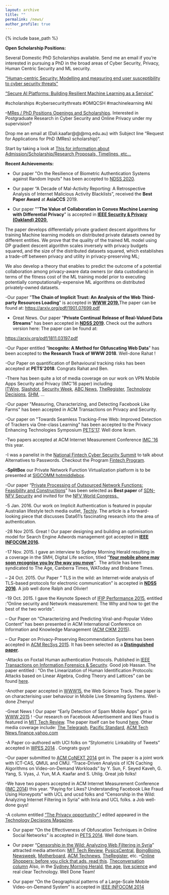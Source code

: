 ```yaml
---
layout: archive
title: ""
permalink: /news/
author_profile: true
---
```


{% include base_path %}


**Open Scholarship Positions:**

Several Domestic PhD Scholarships available. Send me an email if you’re interested in pursuing a PhD in the broad areas of Cyber Security, Privacy, Human Centric Security and ML security.

[“Human-centric Security: Modelling and measuring end user susceptibility to cyber security threats”](https://www.mq.edu.au/research/phd-and-research-degrees/scholarships/scholarship-search/data/human-centric-security-modelling-and-measuring-end-user-susceptibility-to-cyber-security-threats)

[“Secure AI Platforms: Building Resilient Machine Learning as a Service”](https://www.mq.edu.au/research/phd-and-research-degrees/scholarships/scholarship-search/data/secure-ai-platforms-building-resilient-machine-learning-as-a-service)

#scholarships #cybersecuritythreats #OMQCSH #machinelearning #AI

 
–[MRes / PhD  Positions Openings and Scholarships](https://research.csiro.au/ng/about-us/people/dali-kaafar/interested-pursuing-phd-cyber-security-privacy-sydney/). Interested in Postgraduate Research in Cyber Security and Online Privacy under my supervision?

Drop me an email at (Dali.kaafar\@\@\@mq.edu.au)  with Subject line “Request for Applications for PhD (MRes) scholarship)“.

Start by taking a look at [This for information about Admission/Scholarship/Research Proposals, Timelines, etc…](https://research.csiro.au/ng/about-us/people/dali-kaafar/interested-pursuing-phd-cyber-security-privacy-sydney/) 


**Recent Achievements:**


- Our paper "On the Resilience of Biometric Authentication Systems against Random Inputs" has been accepted to <a href="https://www.ndss-symposium.org/ndss2020/" target="_blank" rel="noopener noreferrer">NDSS 2020</a>.

- Our paper “A Decade of Mal-Activity Reporting: A Retrospective Analysis of Internet Malicious Activity Blacklists”, received the <strong>Best Paper Award</strong> at <strong>AsiaCCS</strong> 2019.

- Our paper ""<strong>The Value of Collaboration in Convex Machine Learning with Differential Privacy</strong>" is accepted in <a href="https://www.ieee-security.org/TC/SP2020/" target="_blank" rel="noopener noreferrer"><strong>IEEE Security &amp; Privacy (Oakland) 2020</strong>.</a>

The paper develops differentially private gradient descent algorithms for training Machine learning models on distributed private datasets owned by different entities. We prove that the quality of the trained ML model using DP gradient descent algorithm scales inversely with privacy budgets squared, and the size of the distributed datasets squared, which establishes a trade-off between privacy and utility in privacy-preserving ML;

We also develop a theory that enables to predict the outcome of a potential collaboration among privacy-aware data owners (or data custodians) in terms of the fitness cost of the ML training model prior to executing potentially computationally-expensive ML algorithms on distributed privately-owned datasets.

-Our paper "<strong>The Chain of Implicit Trust: An Analysis of the Web Third-party Resources Loading</strong>" is accepted in <strong><a href="https://www2019.thewebconf.org/">WWW 2019.</a></strong>The paper can be found at: <a href="https://arxiv.org/pdf/1901.07699.pdf">https://arxiv.org/pdf/1901.07699.pdf</a>

- Great News. Our paper "<strong>Private Continual Release of Real-Valued Data Streams</strong>" has been accepted in <strong><a href="https://www.ndss-symposium.org/ndss2019">NDSS 2019</a>. </strong>Check out the authors version here: The paper can be found at:

<a href="https://arxiv.org/pdf/1811.03197.pdf">https://arxiv.org/pdf/1811.03197.pdf</a>

-Our Paper entitled "<strong>Incognito: A Method for Obfuscating Web Data</strong>" has been accepted to <strong>the Research Track of WWW 2018</strong>. Well-done Rahat !

-Our Paper on quantification of Behavioural tracking risks has been accepted at <strong>PETS'2018</strong>. Congrats Rahat and Ben.

-There has been quite a lot of media coverage on our work on VPN Mobile Apps Security and Privacy (IMC'16 paper) including <a href="http://www.itwire.com/security/76583-not-all-android-vpns-protect-user’s-privacy.html">ITWire</a>, <a href="https://yro.slashdot.org/story/17/01/25/1317209/viruses-spyware-found-in-alarming-number-of-android-vpn-apps">Slashdot</a>, <a href="http://www.securityweek.com/android-vpns-introduce-security-privacy-risks-study">Security Week</a>, <a href="http://www.abc.net.au/news/2017-01-25/viruses-spyware-found-in-alarming-number-of-android-vpn-apps/8210796">ABC News</a>, <a href="https://www.theregister.co.uk/2017/01/28/vpn_on_android_means_voyeuristic_peeper_network/">TheRegister</a>, <a class="external-link" href="https://owa.csiro.au/owa/redir.aspx?REF=NLTNqf5-Ue6fxYr2bzI1h4cE_CfxJfKaFQj-dF2eKsGsRwqWu0jUCAFodHRwOi8vd3d3LnRlY2hub2xvZ3lkZWNpc2lvbnMuY29tLmF1L2NvbnRlbnQvc2VjdXJpdHkvbmV3cy9tYW55LWFuZHJvaWQtdnBuLWFwcHMtYXJlLW5vdC1zZWN1cmUtY3Npcm8tODEyNzY0NzMw" rel="nofollow">Technology Decisions</a>, <a href="http://www.smh.com.au/business/consumer-affairs/android-vpn-apps-failing-to-offer-the-security-functions-they-advertise-study-finds-20170207-gu7abd.html">SHM</a>, ...

-Our paper "Measuring, Characterizing, and Detecting Facebook Like Farms" has been accepted in ACM Transactions on Privacy and Security.

-Our paper on "Towards Seamless Tracking-Free Web: Improved Detection of Trackers via One-class Learning" has been accepted to the Privacy Enhancing Technologies Symposium <a href="https://petsymposium.org">PETS'17</a>. Well done Ikram.

-Two papers accepted at ACM Internet Measurement Conference <a href="http://conferences.sigcomm.org/imc/2016/">IMC '16</a> this year.

-I was a panelist in the <a href="http://www.fintechcybersummit.com.au/" target="_blank" rel="noopener noreferrer">National Fintech Cyber Security Summit</a> to talk about Alternatives to Passwords. Checkout the Program <a href="http://www.fintechcybersummit.com.au/program/" target="_blank" rel="noopener noreferrer">Fintech Program</a>.

–<strong>SplitBox</strong> our Private Network Function Virtualization platform is to be presented at <a href="http://conferences.sigcomm.org/sigcomm/2016/hotmiddlebox.php" target="_blank" rel="noopener noreferrer">SIGCOMM hotmiddlebox</a>.

-Our paper “<a href="https://www.nicta.com.au/category/research/projects/private-real-time-processing-of-outsourced-functions/" target="_blank" rel="noopener noreferrer">Private Processing of Outsourced Network Functions: Feasibility and Constructions</a>” has been selected as <strong>Best paper</strong> of <a href="https://dl.acm.org/citation.cfm?id=2876019" target="_blank" rel="noopener noreferrer">SDN-NFV Security</a> and invited for the <a href="http://www.layer123.com/nfv" target="_blank" rel="noopener noreferrer">NFV World Congress. </a>

-5 Jan. 2016. Our work on Implicit Authentication is featured in popular Australian lifestyle tech media outlet, <a href="http://www.techly.com.au/2016/01/05/2016-beyond-aussie-tech-set-replace-passwords-pins/" target="_blank" rel="noopener noreferrer">Techly</a>. The article is a forward-looking piece that discusses Data61’s fascinating research into the area of authentication.

-28 Nov 2015. Great ! Our paper designing and building an optimisation model for Search Engine Adwords management got accepted in <strong><a href="http://infocom2016.ieee-infocom.org/" target="_blank" rel="noopener noreferrer">IEEE INFOCOM 2016</a>.</strong>

-17 Nov. 2015. I gave an interview to Sydney Morning Herald resulting in a coverage in the SMH, Digital Life section, titled “<a href="http://www.smh.com.au/digital-life/consumer-security/your-mobile-phone-may-soon-recognise-you-by-the-way-you-move-20151109-gkule7.html" target="_blank" rel="noopener noreferrer"><strong>Your mobile phone may soon recognise you by the way you move</strong></a>”.  The article has been syndicated to The Age, Canberra Times, WAToday and Brisbane Times.

– 24 Oct. 2015. Our Paper ” TLS in the wild: an Internet-wide analysis of TLS-based protocols for electronic communication” is accepted in <a href="https://www.internetsociety.org/events/ndss-symposium-2016" target="_blank" rel="noopener noreferrer"><strong>NDSS 2016</strong></a>. A job well done Ralph and Olivier!

-19 Oct. 2015. I gave the Keynote Speech of <a href="http://www.wikicfp.com/cfp/servlet/event.showcfp?eventid=45228" target="_blank" rel="noopener noreferrer">IFIP Performance 2015</a>, entitled :”Online security and Network measurement: The Why and how to get the best of the two worlds”.

– Our Paper on “Characterizing and Predicting Viral-and-Popular Video Content” has been presented in ACM International Conference on Information and Knowledge Management (<a href="http://www.cikm-2015.org/" target="_blank" rel="noopener noreferrer">ACM CIKM 2015</a>).

– Our Paper on Privacy-Preserving Recommendation Systems has been accepted in <a href="http://recsys.acm.org/recsys15/" target="_blank" rel="noopener noreferrer">ACM RecSys 2015</a>. It has been selected as a <strong><a href="https://recsys.acm.org/recsys15/session-3/">Distinguished paper</a></strong>.

-Attacks on Foxtail Human authentication Protocols. Published in <a href="http://ieeexplore.ieee.org/xpl/RecentIssue.jsp?punumber=10206" target="_blank" rel="noopener noreferrer">IEEE Transactions on Information Forensics &amp; Security</a>. Good job Hassan. The paper entitled : “On the Linearization of Human Identification Protocols: Attacks based on Linear Algebra, Coding Theory and Lattices” can be found <a href="http://www.nicta.com.au/pub-download/full/8360/" target="_blank" rel="noopener noreferrer">here</a>.

-Another paper accepted in <a href="http://www.www2015.it/call-for-web-science-track/">WWW15</a>, the Web Science Track. The paper is on characterising user behaviour in Mobile Live Streaming Systems. Well-done Zhenyu!

-Great News ! Our paper “Early Detection of Spam Mobile Apps” got in <a href="http://www.www2015.it/" target="_blank" rel="noopener noreferrer">WWW 2015</a> !
-Our research on Facebook Advertisement and likes fraud is featured in <a href="http://www.technologyreview.com/view/530961/the-hidden-world-of-facebook-like-farms/" target="_blank" rel="noopener noreferrer">MIT Tech Review</a>. The paper itself can be found <a href="http://www.nicta.com.au/publications/research-publications/?pid=8087" target="_blank" rel="noopener noreferrer">here</a>. 
Other media coverage include: <a href="http://www.telegraph.co.uk/finance/newsbysector/mediatechnologyandtelecoms/11116543/The-real-story-behind-Facebook-likes.html" target="_blank" rel="noopener noreferrer">The Telegraph</a>, <a href="http://www.psmag.com/nature-and-technology/hunt-fake-facebook-twitter-tumblr-fraud-likes-farms-social-media-friending-sharing-91154" target="_blank" rel="noopener noreferrer">Pacific Standard</a>, <a href="http://technews.acm.org/archives.cfm?fo=2014-09-sep/sep-24-2014.html#748178" target="_blank" rel="noopener noreferrer">ACM Tech News</a>,<a href="http://finance.yahoo.com/news/pay-liked-facebook-inc-133021656.html" target="_blank" rel="noopener noreferrer">finance.yahoo.com</a>


-A Paper co-authored with UCI folks on “Stylometric Linkability of Tweets” accepted in <a href="https://dblp.org/db/conf/wpes/wpes2014" target="_blank" rel="noopener noreferrer">WPES 2014</a> . Congrats guys!

-Our paper submitted to <a href="http://conferences2.sigcomm.org/co-next/2014/" target="_blank" rel="noopener noreferrer">ACM CoNEXT 2014</a> got in. The paper is a joint work with ICT-CAS, QMUL and CMU. “Trace-Driven Analysis of ICN Caching Algorithms on Video-on-Demand Workloads” by Y. Sun, F. Seyed Kaveh, G. Yang, S. Vyas, J. Yun, M.A. Kaafar and S. Uhlig. Great job folks!

-We have two papers accepted in ACM Internet Measurement Conference (<a href="http://conferences2.sigcomm.org/imc/2014/" target="_blank" rel="noopener noreferrer">IMC 2014</a>) this year. “Paying for Likes? Understanding Facebook Like Fraud Using Honeypots” with UCL and ucsd folks and “Censorship in the Wild: Analyzing Internet Filtering in Syria” with Inria and UCL folks. a Job well-done guys!

-A column entitled <a href="http://issuu.com/westwick-farrowmedia/docs/technology_decisions_apr_may_2014/17?e=3504708/7585168" target="_blank" rel="noopener noreferrer">“The Privacy opportunity” </a>I edited appeared in the <a href="http://issuu.com/westwick-farrowmedia/docs/technology_decisions_apr_may_2014/17?e=3504708/7585168" target="_blank" rel="noopener noreferrer">Technology Decisions Magazine</a>.

- Our paper “On the Effectiveness of Obfuscation Techniques in Online Social Networks” is accepted in <a href="https://petsymposium.org/2014/" target="_blank" rel="noopener noreferrer">PETS 2014</a>. Well done team.

- Our paper “<a href="http://arxiv.org/pdf/1402.3401.pdf" target="_blank" rel="noopener noreferrer">Censorship in the Wild: Analyzing Web Filtering in Syria</a>” attracted media attention: <a href="http://www.technologyreview.com/view/525076/syrian-web-censorship-techniques-revealed/" target="_blank" rel="noopener noreferrer">MIT Tech Review</a>, <a href="http://physicsbuzz.physicscentral.com/2014/02/syrias-censorship-practices-exposed.html" target="_blank" rel="noopener noreferrer">PysicsCentral</a>, <a href="http://boingboing.net/2014/02/18/detailed-analysis-of-syrias.html" target="_blank" rel="noopener noreferrer">BoingBoing</a>, <a href="http://www.newsweek.com/syria-grants-free-internet-access-so-it-can-snoop-230442" target="_blank" rel="noopener noreferrer">Newsweek</a>, <a href="http://motherboard.vice.com/blog/hacked-data-reveals-the-syrian-governments-tactics-for-censoring-the-internet" target="_blank" rel="noopener noreferrer">Motherboard</a>, <a href="http://technews.acm.org/archives.cfm?fo=2014-02-feb/feb-26-2014.html#708558" target="_blank" rel="noopener noreferrer">ACM Technews</a>, <a href="http://www.theregister.co.uk/Print/2014/11/28/syria_regime_filtering_study/" target="_blank" rel="noopener noreferrer">TheRegister</a>, etc.
–<a href="https://theconversation.com/online-shoppers-before-you-click-that-ad-read-this-21221" target="_blank" rel="noopener noreferrer">Online Shoppers: before you click that ads, read this</a>. <a href="https://theconversation.com/online-shoppers-before-you-click-that-ad-read-this-21221" target="_blank" rel="noopener noreferrer">Theconversation column</a> Also, in the <a href="http://www.smh.com.au/digital-life/digital-life-news/online-shoppers-before-you-click-that-ad-read-this-20131210-2z4tv.html" target="_blank" rel="noopener noreferrer">Sydney Morning Herald</a>, <a href="http://www.theage.com.au/digital-life/digital-life-news/online-shoppers-before-you-click-that-ad-read-this-20131210-2z4tv.html" target="_blank" rel="noopener noreferrer">the age</a>, <a href="http://www.livescience.com/41857-online-shoppers-before-you-click-that-ad-read-this.html" target="_blank" rel="noopener noreferrer">live science</a> and real clear Technology. Well Done Team! 

- Our paper “On the Geographical patterns of a Large-Scale Mobile Video-on-Demand System” is accepted in <a href="http://infocom2014.ieee-infocom.org/" target="_blank" rel="noopener noreferrer">IEEE INFOCOM 2014</a>
